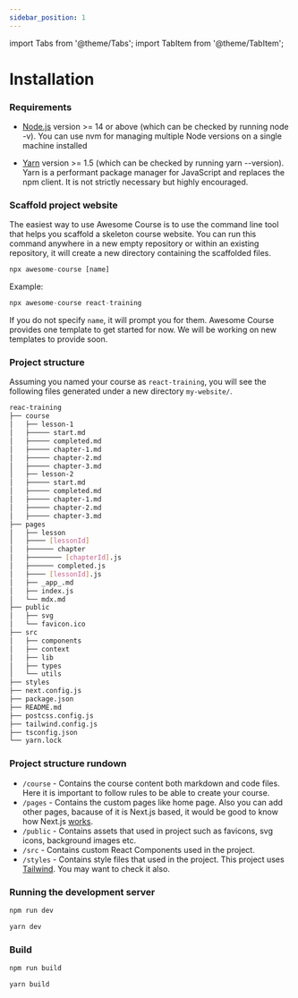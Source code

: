 ```yaml
---
sidebar_position: 1
---
```


import Tabs from '@theme/Tabs';
import TabItem from '@theme/TabItem';

# Installation

### Requirements

- [Node.js](https://nodejs.org/en/) version >= 14 or above (which can be checked by running node -v). You can use nvm for managing multiple Node versions on a single machine installed

- [Yarn](https://yarnpkg.com/) version >= 1.5 (which can be checked by running yarn --version). Yarn is a performant package manager for JavaScript and replaces the npm client. It is not strictly necessary but highly encouraged.

### Scaffold project website

The easiest way to use Awesome Course is to use the command line tool that helps you scaffold a skeleton course website. You can run this command anywhere in a new empty repository or within an existing repository, it will create a new directory containing the scaffolded files.

```js
npx awesome-course [name]
```

Example:

```js
npx awesome-course react-training
```

If you do not specify `name`, it will prompt you for them. Awesome Course provides one template to get started for now. We will be working on new templates to provide soon.

### Project structure

Assuming you named your course as `react-training`, you will see the following files generated under a new directory `my-website/`.

```bash
reac-training
├── course
│   ├── lesson-1
│   ├───── start.md
│   ├───── completed.md
│   ├───── chapter-1.md
│   ├───── chapter-2.md
│   ├───── chapter-3.md
│   ├── lesson-2
│   ├───── start.md
│   ├───── completed.md
│   ├───── chapter-1.md
│   ├───── chapter-2.md
│   ├───── chapter-3.md
├── pages
│   ├── lesson
│   ├──── [lessonId]
│   ├────── chapter
│   ├──────── [chapterId].js
│   ├────── completed.js
│   ├──── [lessonId].js
│   ├── _app_.md
│   ├── index.js
│   └── mdx.md
├── public
│   ├── svg
│   └── favicon.ico
├── src
│   ├── components
│   ├── context
│   ├── lib
│   ├── types
│   └── utils
├── styles
├── next.config.js
├── package.json
├── README.md
├── postcss.config.js
├── tailwind.config.js
├── tsconfig.json
└── yarn.lock
```

### Project structure rundown

- `/course` - Contains the course content both markdown and code files. Here it is important to follow rules to be able to create your course.
- `/pages` - Contains the custom pages like home page. Also you can add other pages, bacause of it is Next.js based, it would be good to know how Next.js [works](https://nextjs.org/docs/basic-features/pages).
- `/public` - Contains assets that used in project such as favicons, svg icons, background images etc.
- `/src` - Contains custom React Components used in the project.
- `/styles` - Contains style files that used in the project. This project uses [Tailwind](https://tailwindcss.com/). You may want to check it also.

### Running the development server

<Tabs>
  <TabItem value="npm" label="npm" default>

```js
npm run dev
```

</TabItem>
<TabItem value="yarn" label="Yarn">

```js
yarn dev
```

</TabItem>
</Tabs>

### Build

<Tabs>
  <TabItem value="npm" label="npm" default>

```js
npm run build
```

</TabItem>
<TabItem value="yarn" label="Yarn">

```js
yarn build
```

</TabItem>
</Tabs>
